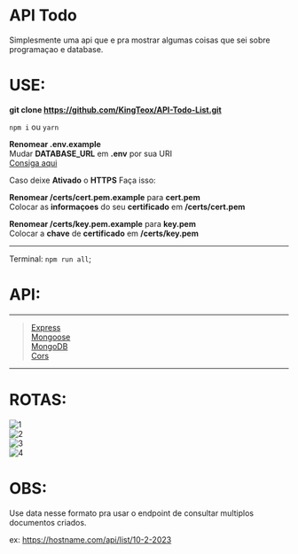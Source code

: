 # API Todo 

Simplesmente uma api que e pra mostrar algumas coisas que sei sobre programaçao e database.

# USE:

**git clone https://github.com/KingTeox/API-Todo-List.git**

`npm i` ou `yarn`

**Renomear .env.example** <br>
Mudar **DATABASE_URL** em **.env** por sua URI <br>
[Consiga aqui](https://cloud.mongodb.com/v2/)

Caso deixe **Ativado** o **HTTPS** Faça isso:

**Renomear /certs/cert.pem.example** para **cert.pem** <br>
Colocar as **informaçoes** do seu **certificado** em **/certs/cert.pem**

**Renomear /certs/key.pem.example** para **key.pem** <br>
Colocar a **chave** de **certificado** em **/certs/key.pem**

---

Terminal: `npm run all`;

# API:

---

> [Express](https://www.npmjs.com/package/express) <br>
> [Mongoose](https://www.npmjs.com/package/mongoose) <br>
> [MongoDB](https://www.mongodb.com/) <br>
> [Cors](https://www.npmjs.com/package/cors) <br>

---

# ROTAS:

![1](https://img.shields.io/badge/POST-https%3A%2F%2Fhostname.com%2Fapi%2Flist-blue) <br>
![2](https://img.shields.io/badge/GET-https%3A%2F%2Fhostname.com%2Fapi%2Flist%2Fall-brightgreen) <br>
![3](https://img.shields.io/badge/GET-https%3A%2F%2Fhostname.com%2Fapi%2Flist%2F%7Bid%2Fdate%7D-brightgreen) <br>
![4](https://img.shields.io/badge/DELETE-https%3A%2F%2Fhostname.com%2Fapi%2Flist%2F%7Bid%7D-red) <br>

# OBS:

Use data nesse formato pra usar o endpoint de consultar multiplos documentos criados.

ex: https://hostname.com/api/list/10-2-2023
